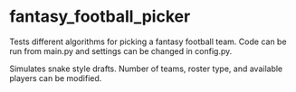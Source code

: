 # fantasy_football_picker
Tests different algorithms for picking a fantasy football team.  Code can be run from main.py and settings can be changed in config.py.

Simulates snake style drafts.  Number of teams, roster type, and available players can be modified.
